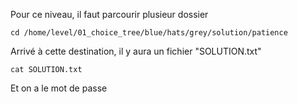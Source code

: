 Pour ce niveau, il faut parcourir plusieur dossier 
```cd
cd /home/level/01_choice_tree/blue/hats/grey/solution/patience
```
Arrivé à cette destination, il y aura un fichier "SOLUTION.txt"
```cat
cat SOLUTION.txt
```
Et on a le mot de passe
